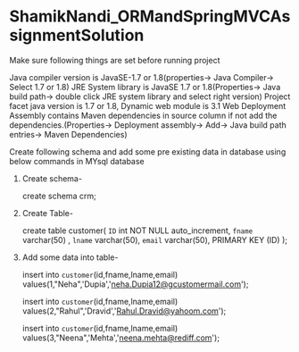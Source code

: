 # ShamikNandi_ORMandSpringMVCAssignmentSolution

Make sure following things are set before running project

Java compiler version is JavaSE-1.7 or 1.8(properties-> Java Compiler-> Select 1.7 or 1.8)
JRE System library is JavaSE 1.7 or 1.8(Properties-> Java build path-> double click JRE system library and select right version)
Project facet java version is 1.7 or 1.8, Dynamic web module is 3.1
Web Deployment Assembly contains Maven dependencies in source column if not add the dependencies.(Properties-> Deployment assembly-> Add-> Java build path entries-> Maven Dependencies)



Create following schema and add some pre existing data in database using below commands in MYsql database

1. Create schema-

	create schema crm;
2. Create Table-

	create table customer(
	`ID` int NOT NULL auto_increment,
	`fname` varchar(50) ,
	`lname` varchar(50),
	`email` varchar(50),
	PRIMARY KEY (ID)
	);
3. Add some data into table-

	insert into `customer`(id,fname,lname,email) values(1,"Neha",'Dupia','neha.Dupia12@gcustomermail.com');

	insert into `customer`(id,fname,lname,email) values(2,"Rahul",'Dravid','Rahul.Dravid@yahoom.com');

	insert into `customer`(id,fname,lname,email) values(3,"Neena",'Mehta','neena.mehta@rediff.com');

